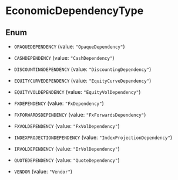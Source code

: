 

# EconomicDependencyType

## Enum


* `OPAQUEDEPENDENCY` (value: `"OpaqueDependency"`)

* `CASHDEPENDENCY` (value: `"CashDependency"`)

* `DISCOUNTINGDEPENDENCY` (value: `"DiscountingDependency"`)

* `EQUITYCURVEDEPENDENCY` (value: `"EquityCurveDependency"`)

* `EQUITYVOLDEPENDENCY` (value: `"EquityVolDependency"`)

* `FXDEPENDENCY` (value: `"FxDependency"`)

* `FXFORWARDSDEPENDENCY` (value: `"FxForwardsDependency"`)

* `FXVOLDEPENDENCY` (value: `"FxVolDependency"`)

* `INDEXPROJECTIONDEPENDENCY` (value: `"IndexProjectionDependency"`)

* `IRVOLDEPENDENCY` (value: `"IrVolDependency"`)

* `QUOTEDEPENDENCY` (value: `"QuoteDependency"`)

* `VENDOR` (value: `"Vendor"`)



